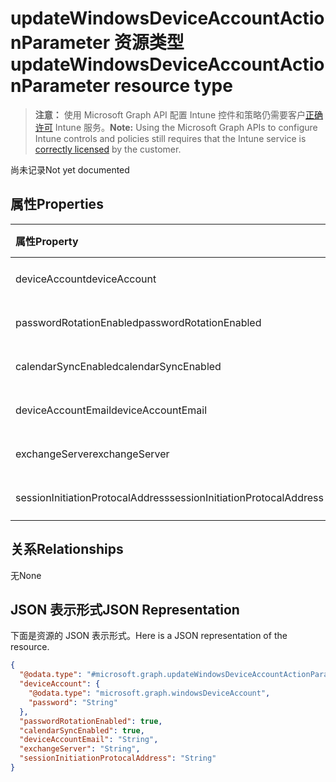 # <a name="updatewindowsdeviceaccountactionparameter-resource-type"></a><span data-ttu-id="8dde1-101">updateWindowsDeviceAccountActionParameter 资源类型</span><span class="sxs-lookup"><span data-stu-id="8dde1-101">updateWindowsDeviceAccountActionParameter resource type</span></span>

> <span data-ttu-id="8dde1-102">**注意：** 使用 Microsoft Graph API 配置 Intune 控件和策略仍需要客户[正确许可](https://go.microsoft.com/fwlink/?linkid=839381) Intune 服务。</span><span class="sxs-lookup"><span data-stu-id="8dde1-102">**Note:** Using the Microsoft Graph APIs to configure Intune controls and policies still requires that the Intune service is [correctly licensed](https://go.microsoft.com/fwlink/?linkid=839381) by the customer.</span></span>

<span data-ttu-id="8dde1-103">尚未记录</span><span class="sxs-lookup"><span data-stu-id="8dde1-103">Not yet documented</span></span>
## <a name="properties"></a><span data-ttu-id="8dde1-104">属性</span><span class="sxs-lookup"><span data-stu-id="8dde1-104">Properties</span></span>
|<span data-ttu-id="8dde1-105">属性</span><span class="sxs-lookup"><span data-stu-id="8dde1-105">Property</span></span>|<span data-ttu-id="8dde1-106">类型</span><span class="sxs-lookup"><span data-stu-id="8dde1-106">Type</span></span>|<span data-ttu-id="8dde1-107">说明</span><span class="sxs-lookup"><span data-stu-id="8dde1-107">Description</span></span>|
|:---|:---|:---|
|<span data-ttu-id="8dde1-108">deviceAccount</span><span class="sxs-lookup"><span data-stu-id="8dde1-108">deviceAccount</span></span>|[<span data-ttu-id="8dde1-109">windowsDeviceAccount</span><span class="sxs-lookup"><span data-stu-id="8dde1-109">windowsDeviceAccount</span></span>](../resources/intune_devices_windowsdeviceaccount.md)|<span data-ttu-id="8dde1-110">尚未记录</span><span class="sxs-lookup"><span data-stu-id="8dde1-110">Not yet documented</span></span>|
|<span data-ttu-id="8dde1-111">passwordRotationEnabled</span><span class="sxs-lookup"><span data-stu-id="8dde1-111">passwordRotationEnabled</span></span>|<span data-ttu-id="8dde1-112">布尔值</span><span class="sxs-lookup"><span data-stu-id="8dde1-112">Boolean</span></span>|<span data-ttu-id="8dde1-113">尚未记录</span><span class="sxs-lookup"><span data-stu-id="8dde1-113">Not yet documented</span></span>|
|<span data-ttu-id="8dde1-114">calendarSyncEnabled</span><span class="sxs-lookup"><span data-stu-id="8dde1-114">calendarSyncEnabled</span></span>|<span data-ttu-id="8dde1-115">布尔值</span><span class="sxs-lookup"><span data-stu-id="8dde1-115">Boolean</span></span>|<span data-ttu-id="8dde1-116">尚未记录</span><span class="sxs-lookup"><span data-stu-id="8dde1-116">Not yet documented</span></span>|
|<span data-ttu-id="8dde1-117">deviceAccountEmail</span><span class="sxs-lookup"><span data-stu-id="8dde1-117">deviceAccountEmail</span></span>|<span data-ttu-id="8dde1-118">String</span><span class="sxs-lookup"><span data-stu-id="8dde1-118">String</span></span>|<span data-ttu-id="8dde1-119">尚未记录</span><span class="sxs-lookup"><span data-stu-id="8dde1-119">Not yet documented</span></span>|
|<span data-ttu-id="8dde1-120">exchangeServer</span><span class="sxs-lookup"><span data-stu-id="8dde1-120">exchangeServer</span></span>|<span data-ttu-id="8dde1-121">String</span><span class="sxs-lookup"><span data-stu-id="8dde1-121">String</span></span>|<span data-ttu-id="8dde1-122">尚未记录</span><span class="sxs-lookup"><span data-stu-id="8dde1-122">Not yet documented</span></span>|
|<span data-ttu-id="8dde1-123">sessionInitiationProtocalAddress</span><span class="sxs-lookup"><span data-stu-id="8dde1-123">sessionInitiationProtocalAddress</span></span>|<span data-ttu-id="8dde1-124">String</span><span class="sxs-lookup"><span data-stu-id="8dde1-124">String</span></span>|<span data-ttu-id="8dde1-125">尚未记录</span><span class="sxs-lookup"><span data-stu-id="8dde1-125">Not yet documented</span></span>|

## <a name="relationships"></a><span data-ttu-id="8dde1-126">关系</span><span class="sxs-lookup"><span data-stu-id="8dde1-126">Relationships</span></span>
<span data-ttu-id="8dde1-127">无</span><span class="sxs-lookup"><span data-stu-id="8dde1-127">None</span></span>
## <a name="json-representation"></a><span data-ttu-id="8dde1-128">JSON 表示形式</span><span class="sxs-lookup"><span data-stu-id="8dde1-128">JSON Representation</span></span>
<span data-ttu-id="8dde1-129">下面是资源的 JSON 表示形式。</span><span class="sxs-lookup"><span data-stu-id="8dde1-129">Here is a JSON representation of the resource.</span></span>
<!--{
  "blockType": "resource",
  "@odata.type": "microsoft.graph.updateWindowsDeviceAccountActionParameter"
}-->
``` json
{
  "@odata.type": "#microsoft.graph.updateWindowsDeviceAccountActionParameter",
  "deviceAccount": {
    "@odata.type": "microsoft.graph.windowsDeviceAccount",
    "password": "String"
  },
  "passwordRotationEnabled": true,
  "calendarSyncEnabled": true,
  "deviceAccountEmail": "String",
  "exchangeServer": "String",
  "sessionInitiationProtocalAddress": "String"
}
```








